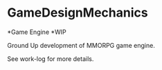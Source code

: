 # GameDesignMechanics
*Game Engine *WIP


Ground Up development of MMORPG game engine.

See work-log for more details.
